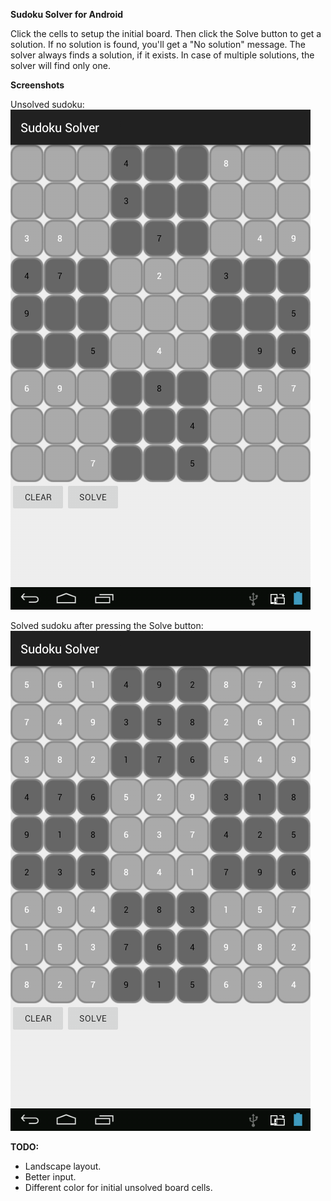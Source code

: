 **Sudoku Solver for Android**

Click the cells to setup the initial board. Then click the Solve button to get a solution. If no solution is found, you'll get a "No solution" message. The solver always finds a solution, if it exists. In case of multiple solutions, the solver will find only one.

**Screenshots**

Unsolved sudoku:
![Unsolved sudoku](/screen_unsolved.png?raw=true)

Solved sudoku after pressing the Solve button:
![Solved sudoku](/screen_solved.png?raw=true)


**TODO:**

- Landscape layout.
- Better input.
- Different color for initial unsolved board cells.
